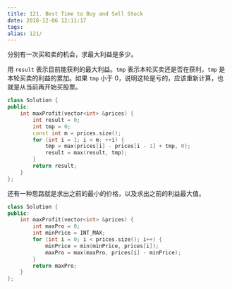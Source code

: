 ```yaml
---
title: 121. Best Time to Buy and Sell Stock
date: 2018-12-06 12:11:17
tags:
alias: 121/
---
```


分别有一次买和卖的机会，求最大利益是多少。

<!--more-->

用 `result` 表示目前能获利的最大利益。`tmp` 表示本轮买卖还是否在获利，`tmp` 是本轮买卖的利益的累加。如果 `tmp` 小于 0，说明这轮是亏的，应该重新计算，也就是从当前再开始买股票。

```cpp
class Solution {
public:
    int maxProfit(vector<int> &prices) {
        int result = 0;
        int tmp = 0;
        const int m = prices.size();
        for (int i = 1; i < m; ++i) {
            tmp = max(prices[i] - prices[i - 1] + tmp, 0);
            result = max(result, tmp);
        }
        return result;
    }
};
```

还有一种思路就是求出之前的最小的价格，以及求出之前的利益最大值。

```cpp
class Solution {
public:
    int maxProfit(vector<int> &prices) {
        int maxPro = 0;
        int minPrice = INT_MAX;
        for (int i = 0; i < prices.size(); i++) {
            minPrice = min(minPrice, prices[i]);
            maxPro = max(maxPro, prices[i] - minPrice);
        }
        return maxPro;
    }
};
```
